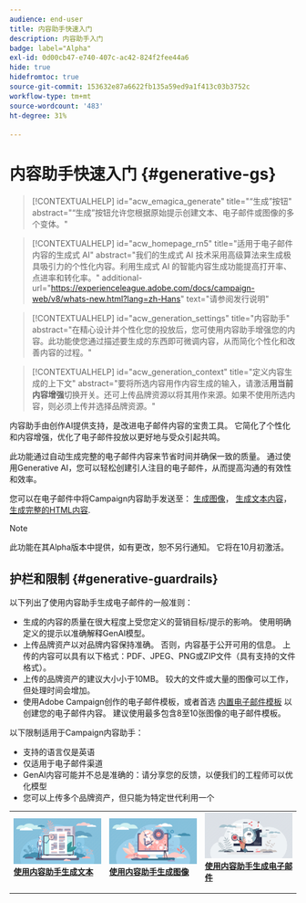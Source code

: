 ```yaml
---
audience: end-user
title: 内容助手快速入门
description: 内容助手入门
badge: label="Alpha"
exl-id: 0d00cb47-e740-407c-ac42-824f2fee44a6
hide: true
hidefromtoc: true
source-git-commit: 153632e87a6622fb135a59ed9a1f413c03b3752c
workflow-type: tm+mt
source-wordcount: '483'
ht-degree: 31%

---
```


# 内容助手快速入门 {#generative-gs}

>[!CONTEXTUALHELP]
>id="acw_emagica_generate"
>title="“生成”按钮"
>abstract="“生成”按钮允许您根据原始提示创建文本、电子邮件或图像的多个变体。"

<!--TO REMOVE BELOW-->
>[!CONTEXTUALHELP]
>id="acw_homepage_rn5"
>title="适用于电子邮件内容的生成式 AI"
>abstract="我们的生成式 AI 技术采用高级算法来生成极具吸引力的个性化内容。利用生成式 AI 的智能内容生成功能提高打开率、点进率和转化率。"
>additional-url="https://experienceleague.adobe.com/docs/campaign-web/v8/whats-new.html?lang=zh-Hans" text="请参阅发行说明"

<!--TO REMOVE ABOVE-->

>[!CONTEXTUALHELP]
>id="acw_generation_settings"
>title="内容助手"
>abstract="在精心设计并个性化您的投放后，您可使用内容助手增强您的内容。此功能使您通过描述要生成的东西即可微调内容，从而简化个性化和改善内容的过程。"


>[!CONTEXTUALHELP]
>id="acw_generation_context"
>title="定义内容生成的上下文"
>abstract="要将所选内容用作内容生成的输入，请激活&#x200B;**用当前内容增强**&#x200B;切换开关。还可上传品牌资源以将其用作来源。如果不使用所选内容，则必须上传并选择品牌资源。"

内容助手由创作AI提供支持，是改进电子邮件内容的宝贵工具。 它简化了个性化和内容增强，优化了电子邮件投放以更好地与受众引起共鸣。

此功能通过自动生成完整的电子邮件内容来节省时间并确保一致的质量。 通过使用Generative AI，您可以轻松创建引人注目的电子邮件，从而提高沟通的有效性和效率。


您可以在电子邮件中将Campaign内容助手发送至： [生成图像](generative-image.md)， [生成文本内容](generative-content.md)， [生成完整的HTML内容](generative-email.md).

>[!NOTE]
>
>此功能在其Alpha版本中提供，如有更改，恕不另行通知。 它将在10月初激活。

## 护栏和限制 {#generative-guardrails}

以下列出了使用内容助手生成电子邮件的一般准则：

* 生成的内容的质量在很大程度上受您定义的营销目标/提示的影响。 使用明确定义的提示以准确解释GenAI模型。 
* 上传品牌资产以对品牌内容保持准确。 否则，内容基于公开可用的信息。 上传的内容可以具有以下格式：PDF、JPEG、PNG或ZIP文件（具有支持的文件格式）。
* 上传的品牌资产的建议大小小于10MB。 较大的文件或大量的图像可以工作，但处理时间会增加。
* 使用Adobe Campaign创作的电子邮件模板，或者首选 [内置电子邮件模板](../email/create-email-templates.md) 以创建您的电子邮件内容。 建议使用最多包含8至10张图像的电子邮件模板。


以下限制适用于Campaign内容助手：

* 支持的语言仅是英语
* 仅适用于电子邮件渠道
* GenAI内容可能并不总是准确的：请分享您的反馈，以便我们的工程师可以优化模型
* 您可以上传多个品牌资产，但只能为特定世代利用一个



<table style="table-layout:fixed"><tr style="border: 0;">
<td>
<a href="generative-content.md">
<img alt="文本生成" src="assets/do-not-localize/text-genai.jpeg">
</a>
<div>
<a href="generative-content.md"><strong>使用内容助手生成文本</strong></a>
</div>
<p>
</td>
<td>
<a href="generative-image.md">
<img alt="图像生成" src="assets/do-not-localize/image-genai.jpeg">
</a>
<div><a href="generative-image.md"><strong>使用内容助手生成图像</strong>
</div>
<p>
</td>
<td>
<a href="generative-email.md">
<img alt="电子邮件生成" src="assets/do-not-localize/email-genai.jpeg">
</a>
<div>
<a href="generative-email.md"><strong>使用内容助手生成电子邮件</strong></a>
</div>
<p></td>
</tr></table>
